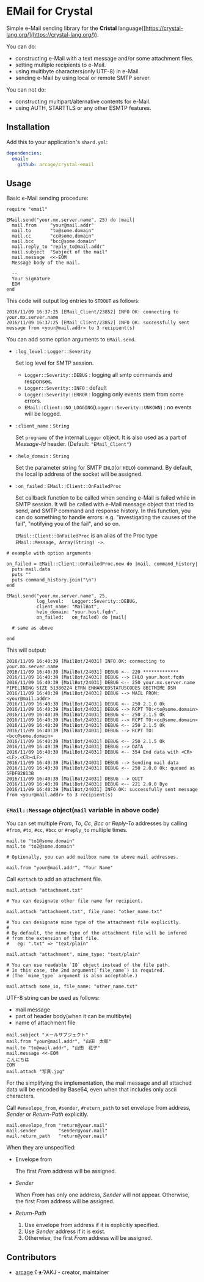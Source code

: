 # EMail for Crystal

Simple e-Mail sending library for the **Cristal** language([https://crystal-lang.org/](https://crystal-lang.org/)).

You can do:

- constructing e-Mail with a text message and/or some attachment files.
- setting multiple recipients to e-Mail.
- using multibyte characters(only UTF-8) in e-Mail.
- sending e-Mail by using local or remote SMTP server.

You can not do:

- constructing multipart/alternative contents for e-Mail.
- using AUTH, STARTTLS or any other ESMTP features.

## Installation

Add this to your application's `shard.yml`:

```yaml
dependencies:
  email:
    github: arcage/crystal-email
```

## Usage

Basic e-Mail sending procedure:

```crystal
require "email"

EMail.send("your.mx.server.name", 25) do |mail|
  mail.from     "your@mail.addr"
  mail.to       "to@some.domain"
  mail.cc       "cc@some.domain"
  mail.bcc      "bcc@some.domain"
  mail.reply_to "reply_to@mail.addr"
  mail.subject  "Subject of the mail"
  mail.message  <<-EOM
  Message body of the mail.

  --
  Your Signature
  EOM
end
```

This code will output log entries to `STDOUT` as follows:

```
2016/11/09 16:37:25 [EMail_Client/23852] INFO OK: connecting to your.mx.server.name
2016/11/09 16:37:25 [EMail_Client/23852] INFO OK: successfully sent message from <your@mail.addr> to 3 recipient(s)
```

You can add some option arguments to `EMail.send`.

- `:log_level` : `Logger::Severity`

    Set log level for SMTP session.
    - `Logger::Severity::DEBUG` : logging all smtp commands and responses.
    - `Logger::Severity::INFO` : default
    - `Logger::Severity::ERROR` : logging only events stem from some errors.
    - `EMail::Client::NO_LOGGING`(`Logger::Severity::UNKOWN`) : no events will be logged.

- `:client_name` : `String`

    Set `progname` of the internal `Logger` object. It is also used as a part of _Message-Id_ header. (Default: `"EMail_Client"`)

- `:helo_domain` : `String`

    Set the parameter string for SMTP `EHLO`(or `HELO`) command. By default, the local ip address of the socket will be assigned.

- `:on_failed` : `EMail::Client::OnFailedProc`

    Set callback function to be called when sending e-Mail is failed while in SMTP session. It will be called with e-Mail message object that tried to send, and SMTP command and response history. In this function, you can do something to handle errors: e.g. "investigating the causes of the fail", "notifying you of the fail", and so on.

    `EMail::Client::OnFailedProc` is an alias of the Proc type `EMail::Message, Array(String) ->`.

```crystal
# example with option arguments

on_failed = EMail::Client::OnFailedProc.new do |mail, command_history|
  puts mail.data
  puts ""
  puts command_history.join("\n")
end

EMail.send("your.mx.server.name", 25,
           log_level:   Logger::Severity::DEBUG,
           client_name: "MailBot",
           helo_domain: "your.host.fqdn",
           on_failed:   on_failed) do |mail|

  # same as above

end
```

This will output:

```
2016/11/09 16:40:39 [MailBot/24031] INFO OK: connecting to your.mx.server.name
2016/11/09 16:40:39 [MailBot/24031] DEBUG <-- 220 *************
2016/11/09 16:40:39 [MailBot/24031] DEBUG --> EHLO your.host.fqdn
2016/11/09 16:40:39 [MailBot/24031] DEBUG <-- 250 your.mx.server.name PIPELINING SIZE 51380224 ETRN ENHANCEDSTATUSCODES 8BITMIME DSN
2016/11/09 16:40:39 [MailBot/24031] DEBUG --> MAIL FROM:<your@mail.addr>
2016/11/09 16:40:39 [MailBot/24031] DEBUG <-- 250 2.1.0 Ok
2016/11/09 16:40:39 [MailBot/24031] DEBUG --> RCPT TO:<to@some.domain>
2016/11/09 16:40:39 [MailBot/24031] DEBUG <-- 250 2.1.5 Ok
2016/11/09 16:40:39 [MailBot/24031] DEBUG --> RCPT TO:<cc@some.domain>
2016/11/09 16:40:39 [MailBot/24031] DEBUG <-- 250 2.1.5 Ok
2016/11/09 16:40:39 [MailBot/24031] DEBUG --> RCPT TO:<bcc@some.domain>
2016/11/09 16:40:39 [MailBot/24031] DEBUG <-- 250 2.1.5 Ok
2016/11/09 16:40:39 [MailBot/24031] DEBUG --> DATA
2016/11/09 16:40:39 [MailBot/24031] DEBUG <-- 354 End data with <CR><LF>.<CR><LF>
2016/11/09 16:40:39 [MailBot/24031] DEBUG --> Sending mail data
2016/11/09 16:40:39 [MailBot/24031] DEBUG <-- 250 2.0.0 Ok: queued as 5FDFB2813B
2016/11/09 16:40:39 [MailBot/24031] DEBUG --> QUIT
2016/11/09 16:40:39 [MailBot/24031] DEBUG <-- 221 2.0.0 Bye
2016/11/09 16:40:39 [MailBot/24031] INFO OK: successfully sent message from <your@mail.addr> to 3 recipient(s)
```

### `EMail::Message` object(`mail` variable in above code)

You can set multiple _From_, _To_, _Cc_, _Bcc_ or _Reply-To_ addresses by calling `#from`, `#to`, `#cc`, `#bcc` or `#reply_to` multiple times.

```crystal
mail.to "to1@some.domain"
mail.to "to2@some.domain"

# Optionally, you can add mailbox name to above mail addresses.

mail.from "your@mail.addr", "Your Name"
```

Call `#attach` to add an attachment file.

```crystal
mail.attach "attachment.txt"

# You can designate other file name for recipient.

mail.attach "attachment.txt", file_name: "other_name.txt"

# You can designate mime type of the attachment file explicitly.
#
# By default, the mime type of the attachment file will be infered
# from the extension of that file.
#   eg: ".txt" => "text/plain"

mail.attach "attachment", mime_type: "text/plain"

# You can use readable `IO` object instead of the file path.
# In this case, the 2nd argument(`file_name`) is required.
# (The `mime_type` argument is also acceptable.)

mail.attach some_io, file_name: "other_name.txt"
```

UTF-8 string can be used as follows:
- mail message
- part of header body(when it can be multibyte)
- name of attachment file

```crystal
mail.subject "メールサブジェクト"
mail.from "your@mail.addr", "山田　太郎"
mail.to "to@mail.addr", "山田　花子"
mail.message <<-EOM
こんにちは
EOM
mail.attach "写真.jpg"
```

For the simplifying the implementation, the mail message and all attached data will be encoded by Base64, even when that includes only ascii characters.

Call `#envelope_from`, `#sender`, `#return_path` to set envelope from address, _Sender_ or _Return-Path_ explicitly.

```crystal
mail.envelope_from "return@your.mail"
mail.sender        "sender@your.mail"
mail.return_path   "return@your.mail"
```

When they are unspecified:

- Envelope from

    The first _From_ address will be assigned.

- _Sender_

    When _From_ has only one address, _Sender_ will not appear. Otherwise, the first _From_ address will be assigned.

- _Return-Path_
    1. Use envelope from address if it is explicitly specified.
    2. Use _Sender_ address if it is exist.
    3. Otherwise, the first _From_ address will be assigned.

## Contributors

- [arcage](https://github.com/arcage) ʕ·ᴥ·ʔAKJ - creator, maintainer

